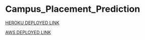 # Campus_Placement_Prediction

[HEROKU DEPLOYED LINK](https://campusplacementpred.herokuapp.com/apidocs/)

[AWS DEPLOYED LINK](http://ec2-34-201-38-234.compute-1.amazonaws.com:8080/apidocs/)
